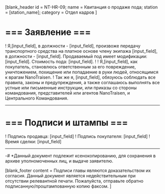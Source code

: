 [blank_header
id = NT-HR-09;
name = Квитанция о продаже пода;
station = [station_name];
category = Отдел кадров
]

# === Заявление ===

! Я,[input_field], в должности - [input_field], произвоже передачу транспортного средства на платное основе члену экипажа [input_field], в должности - [input_field]. Продаваемый под имеет модификации: [input_field]. Стоимость пода: [input_field].
!
! Я,[input_field], как покупатель, становлюсь ответственным за его повреждение, уничтожением, похищение или попадаение в руки людей, относящимся к врагам NanoTraisen.
! Так же я, [input_field], обязуюсь соблюдать все правила, законы и предупреждения, а также соглашаюсь выполнять все устные или письменные инструкции, или приказы со стороны командования, представителей или агентов NanoTraisen, и Центрального Командования.

---

# === Подписи и штампы ===

! Подпись продавца: [input_field]
! Подпись покупателя: [input_field]
! Время сделки: [input_field]

---

-# *Данный документ подлежит ксенокопированию, для сохранения в архиве уполномоченных лиц, и выдаче заявителю.

[blank_footer
content = Подписи главы являются доказательством их согласия.
Данный документ является недействительным при отсутствии релевантной печати.
Пожалуйста, отправьте обратно подписанную/проштампованную копию факсом.
]

